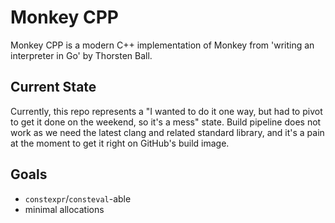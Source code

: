 # Monkey CPP

Monkey CPP is a modern C++ implementation of Monkey from 'writing an interpreter in Go' by Thorsten Ball.

## Current State

Currently, this repo represents a "I wanted to do it one way, but had to pivot to get it done on the weekend, so it's a mess" state.
Build pipeline does not work as we need the latest clang and related standard library, and it's a pain at the moment to get it right on GitHub's build image.

## Goals

- `constexpr`/`consteval`-able
- minimal allocations

